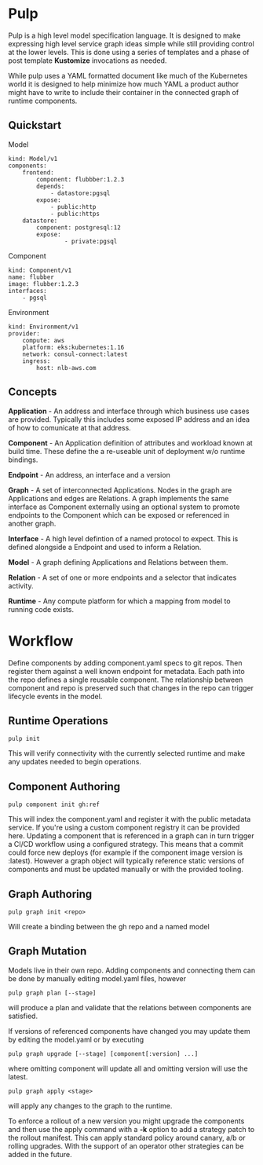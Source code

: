 Pulp
====

Pulp is a high level model specification language. It is designed to make expressing high level service graph ideas simple while still providing control at the lower levels. This is done using a series of templates and a phase of post template __Kustomize__ invocations as needed. 

While pulp uses a YAML formatted document like much of the Kubernetes world it is designed to help minimize how much YAML a product author might have to write to include their container in the connected graph of runtime components.


Quickstart
----------

Model

```
kind: Model/v1
components:
    frontend:
        component: flubbber:1.2.3
        depends: 
            - datastore:pgsql
        expose: 
            - public:http
            - public:https
    datastore:
        component: postgresql:12
        expose:
                - private:pgsql
```

Component

```
kind: Component/v1
name: flubber
image: flubber:1.2.3
interfaces:
    - pgsql
```

Environment
```
kind: Environment/v1
provider:
    compute: aws
    platform: eks:kubernetes:1.16 
    network: consul-connect:latest
    ingress: 
        host: nlb-aws.com
```

Concepts
--------

**Application** - An address and interface through which business use cases are provided. Typically this includes some exposed IP address and an idea of how to comunicate at that address. 

**Component** - An Application definition of attributes and workload known at build time. These define the a re-useable unit of deployment w/o runtime bindings.

**Endpoint** - An address, an interface and a version

**Graph** - A set of interconnected Applications. Nodes in the graph are Applications and edges are Relations. A graph implements the same interface as Component externally using an optional system to promote endpoints to the Component which can be exposed or referenced in another graph. 

**Interface** - A high level defintion of a named protocol to expect. This is defined alongside a Endpoint and used to inform a Relation.

**Model** - A graph defining Applications and Relations between them.

**Relation** - A set of one or more endpoints and a selector that indicates activity.

**Runtime** - Any compute platform for which a mapping from model to running code exists.


Workflow
=========

Define components by adding component.yaml specs to git repos. Then register them against a well known endpoint for metadata. Each path into the repo defines a single reusable component. The relationship between component and repo is preserved such that changes in the repo can trigger lifecycle events in the model.


Runtime Operations
-------------------

```pulp init```

This will verify connectivity with the currently selected runtime and make any updates needed to begin operations.


Component Authoring
-------------------

```pulp component init gh:ref```

This will index the component.yaml and register it with the public metadata service. If you're using a custom component registry it can be provided here.  Updating a component that is referenced in a graph can in turn trigger a CI/CD workflow using a configured strategy. This means that a commit could force new deploys (for example if the component image version is :latest). However a graph object will typically reference static versions of components and must be updated manually or with the provided tooling.

Graph Authoring
---------------

```pulp graph init <repo>```

Will create a binding between the gh repo and a named model


Graph Mutation
--------------

Models live in their own repo. Adding components and connecting them can be done by manually editing model.yaml files, however

```pulp graph plan [--stage]``` 

will produce a plan and validate that the relations between components are satisfied.

If versions of referenced components have changed you may update them by editing the model.yaml or by executing

```pulp graph upgrade [--stage] [component[:version] ...]```

where omitting component will update all and omitting version will use the latest. 


```pulp graph apply <stage>``` 

will apply any changes to the graph to the runtime. 

To enforce a rollout of a new version you might upgrade the components and then use the apply command with a **-k** option to add a strategy patch to the rollout manifest. This can apply standard policy around canary, a/b or rolling upgrades. With the support of an operator other strategies can be added in the future.


